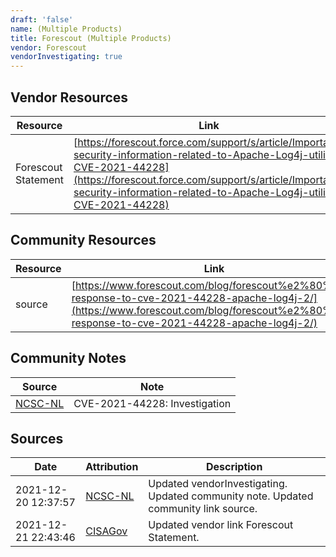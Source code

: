 ```yaml
---
draft: 'false'
name: (Multiple Products)
title: Forescout (Multiple Products)
vendor: Forescout
vendorInvestigating: true
---
```


## Vendor Resources
| Resource | Link |
| --- | --- |
| Forescout Statement | [https://forescout.force.com/support/s/article/Important-security-information-related-to-Apache-Log4j-utility-CVE-2021-44228](https://forescout.force.com/support/s/article/Important-security-information-related-to-Apache-Log4j-utility-CVE-2021-44228) |

## Community Resources
| Resource | Link |
| --- | --- |
| source | [https://www.forescout.com/blog/forescout%e2%80%99s-response-to-cve-2021-44228-apache-log4j-2/](https://www.forescout.com/blog/forescout%e2%80%99s-response-to-cve-2021-44228-apache-log4j-2/) |

## Community Notes
| Source | Note |
| --- | --- |
| [NCSC-NL](https://github.com/NCSC-NL/log4shell/blob/main/software/README.md) | CVE-2021-44228: Investigation </ul> |

## Sources
| Date | Attribution | Description |
| --- | --- | --- |
| 2021-12-20 12:37:57 | [NCSC-NL](https://github.com/NCSC-NL/log4shell/blob/main/software/README.md) | Updated vendorInvestigating. Updated community note. Updated community link source.  |
| 2021-12-21 22:43:46 | [CISAGov](https://raw.githubusercontent.com/cisagov/log4j-affected-db/develop/README.md) | Updated vendor link Forescout Statement.  |
